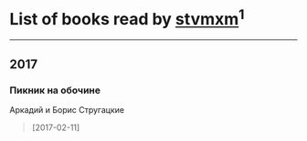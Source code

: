 # List of books read by [stvmxm](http://twitter.com/stvmxm)<sup>1</sup>
---

## 2017

### Пикник на обочине
Аркадий и Борис Стругацкие
> [2017-02-11] 




